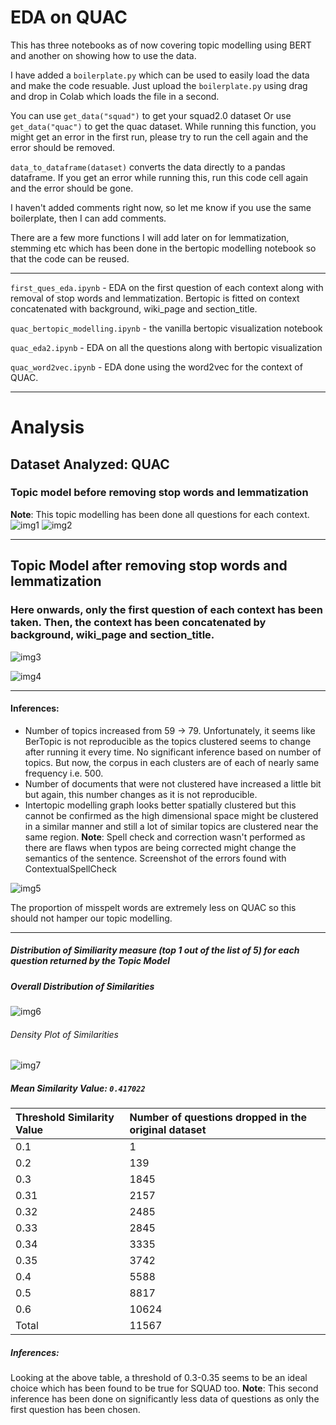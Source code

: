 # EDA on QUAC

This has three notebooks as of now covering topic modelling using BERT and another on showing how to use the data.

I have added a `boilerplate.py` which can be used to easily load the data and make the code resuable.
Just upload the `boilerplate.py` using drag and drop in Colab which loads the file in a second.

You can use `get_data("squad")` to get your squad2.0 dataset
Or use `get_data("quac")` to get the quac dataset.
While running this function, you might get an error in the first run, please try to run the cell again and the error should be removed.


`data_to_dataframe(dataset)` converts the data directly to a pandas dataframe.
If you get an error while running this, run this code cell again and the error should be gone.

I haven't added comments right now, so let me know if you use the same boilerplate, then I can add comments.

There are a few more functions I will add later on for lemmatization, stemming etc which has been done in the bertopic modelling notebook so that the code can be reused.

---

`first_ques_eda.ipynb` - EDA on the first question of each context along with removal of stop words and lemmatization. Bertopic is fitted on context concatenated with background, wiki_page and section_title.

`quac_bertopic_modelling.ipynb` - the vanilla bertopic visualization notebook

`quac_eda2.ipynb` - EDA on all the questions along with bertopic visualization

`quac_word2vec.ipynb` - EDA done using the word2vec for the context of QUAC.

---
# Analysis

## Dataset Analyzed: QUAC
### Topic model before removing stop words and lemmatization
**Note**: This topic modelling has been done all questions for each context.
![img1](./images/img1.png)
![img2](./images/img2.png)

---

## Topic Model after removing stop words and lemmatization
### Here onwards, only the first question of each context has been taken. Then, the context has been concatenated by background, wiki_page and section_title.
![img3](./images/img3.png)

![img4](./images/img4.png)

---

#### Inferences:
- Number of topics increased from 59 -> 79. Unfortunately, it seems like BerTopic is not reproducible as the topics clustered seems to change after running it every time. No significant inference based on number of topics. But now, the corpus in each clusters are of each of nearly same frequency i.e. 500. 
- Number of documents that were not clustered have increased a little bit but again, this number changes as it is not reproducible. 
- Intertopic modelling graph looks better spatially clustered but this cannot be confirmed as the high dimensional space might be clustered in a similar manner and still a lot of similar topics are clustered near the same region.
**Note**: Spell check and correction wasn't performed as there are flaws when typos are being corrected might change the semantics of the sentence. Screenshot of the errors found with ContextualSpellCheck

![img5](./images/img5.png)

The proportion of misspelt words are extremely less on QUAC so this should not hamper our topic modelling.

---

##### Distribution of Similiarity measure (top 1 out of the list of 5) for each question returned by the Topic Model

##### Overall Distribution of Similarities
![img6](./images/img6.png)

###### Density Plot of Similarities
![img7](images/img7.png)

##### Mean Similarity Value: ``0.417022``

|Threshold Similarity Value| Number of questions dropped in the original dataset|
|:---|:---|
|0.1| 1|
|0.2| 139|
|0.3| 1845|
|0.31| 2157|
|0.32| 2485|
|0.33| 2845|
|0.34| 3335|
|0.35| 3742|
|0.4| 5588|
|0.5| 8817|
|0.6| 10624|
|Total|11567|

##### Inferences: 
Looking at the above table, a threshold of 0.3-0.35 seems to be an ideal choice which has been found to be true for SQUAD too.
**Note**: This second inference has been done on significantly less data of questions as only the first question has been chosen.
